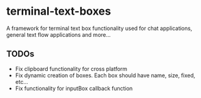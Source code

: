 # terminal-text-boxes
A framework for terminal text box functionality used for chat applications, general text flow applications and more...

## TODOs
- Fix clipboard functionality for cross platform
- Fix dynamic creation of boxes. Each box should have name, size, fixed, etc...
- Fix functionality for inputBox callback function
